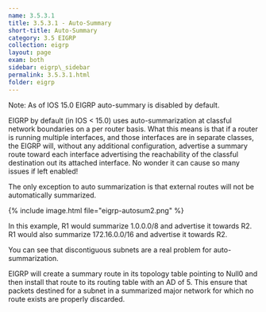 ```yaml
---
name: 3.5.3.1
title: 3.5.3.1 - Auto-Summary
short-title: Auto-Summary
category: 3.5 EIGRP
collection: eigrp
layout: page
exam: both
sidebar: eigrp\_sidebar
permalink: 3.5.3.1.html
folder: eigrp
---
```

Note: As of IOS 15.0 EIGRP auto-summary is disabled by default.

EIGRP by default (in IOS \< 15.0) uses auto-summarization at classful network boundaries on a per router basis. What this means is that if a router is running multiple interfaces, and those interfaces are in separate classes, the EIGRP will, without any additional configuration, advertise a summary route toward each interface advertising the reachability of the classful destination out its attached interface. No wonder it can cause so many issues if left enabled!

The only exception to auto summarization is that external routes will not be automatically summarized.

{% include image.html file="eigrp-autosum2.png" %}

In this example, R1 would summarize 1.0.0.0/8 and advertise it towards R2. R1 would also summarize 172.16.0.0/16 and advertise it towards R2.

You can see that discontiguous subnets are a real problem for auto-summarization.

EIGRP will create a summary route in its topology table pointing to Null0 and then install that route to its routing table with an AD of 5. This ensure that packets destined for a subnet in a summarized major network for which no route exists are properly discarded.
